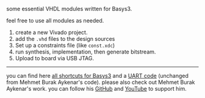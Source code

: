 some essential VHDL modules written for Basys3.

feel free to use all modules as needed.

1. create a new Vivado project.
2. add the `.vhd` files to the design sources
3. Set up a constraints file (like `const.xdc`)
4. run synthesis, implementation, then generate bitstream.
5. Upload to board via USB JTAG.

---

you can find here [all shortcuts for Basys3](https://github.com/billypatty/VHDL/blob/main/Basys3Shortcuts.xdc) and a [UART code](https://github.com/billypatty/VHDL/blob/main/8bitUART.vhd) (unchanged from Mehmet Burak Aykenar's code). please also check out Mehmet Burak Aykenar's work. you can follow his [GitHub](https://github.com/mbaykenar) and [YouTube](https://www.youtube.com/@mehmetburakaykenar) to support him.
